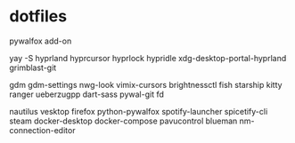 # dotfiles
pywalfox add-on

yay -S 
hyprland
hyprcursor
hyprlock
hypridle
xdg-desktop-portal-hyprland
grimblast-git

gdm
gdm-settings
nwg-look
vimix-cursors
brightnessctl
fish
starship
kitty
ranger
ueberzugpp
dart-sass
pywal-git
fd

nautilus
vesktop
firefox
python-pywalfox
spotify-launcher
spicetify-cli
steam
docker-desktop
docker-compose
pavucontrol
blueman
nm-connection-editor
